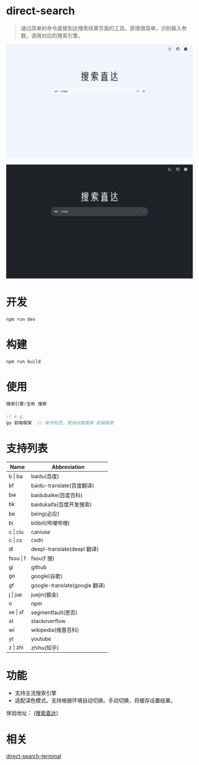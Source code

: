 # direct-search

> 通过简单的命令直接到达搜索结果页面的工具。原理很简单，识别输入参数，调用对应的搜索引擎。

![light](./imags/ds-web-l.png)

![dark](./imags/ds-web-d.png)

# 开发

```
npm run dev
```

# 构建

```
npm run build
```

# 使用

```javascript
搜索引擎/全称 搜索

// e.g.
go 前端框架  // 新开标签，使用谷歌搜索 前端框架

```

# 支持列表

| Name      | Abbreviation                  |
| --------- | ----------------------------- |
| b \| ba   | baidu(百度)                   |
| bf        | baidu-translate(百度翻译)     |
| bw        | baidubaike(百度百科)          |
| bk        | baidukaifa(百度开发搜索)      |
| be        | being(必应)                   |
| bi        | bilibili(哔哩哔哩)            |
| c \| ciu  | caniuse                       |
| c \| cs   | csdn                          |
| dl        | deepl-translate(deepl 翻译)   |
| fsou \| f | fsou(f 搜)                    |
| gi        | github                        |
| go        | google(谷歌)                  |
| gf        | google-translate(google 翻译) |
| j \| jue  | juejin(掘金)                  |
| n         | npm                           |
| se \| sf  | segmentfault(思否)            |
| st        | stackoverflow                 |
| wi        | wikipedia(维基百科)           |
| yt        | youtube                       |
| z \| zhi  | zhihu(知乎)                   |

# 功能

- 支持主流搜索引擎
- 适配深色模式。支持根据环境自动切换。手动切换，将缓存设置结果。

体验地址： ([搜索直达](https://ciro.club/search/))

# 相关

[direct-search-terminal](https://github.com/CiroLee/direct-search-terminal)
